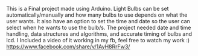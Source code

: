 This is a Final project made using Arduino. Light Bulbs can be set automatically/manually and how many bulbs to use depends on what the user wants. 
It also have an option to set the time and date so the user can select when he wants to use the bulb/s. The project needed date and time handling, data structures and algorithms, and accurate timing of bulbs and lcd.
I Included a video of it working in my fb, feel free to watch my work :) https://www.facebook.com/share/v/1AyH8RrFw3/
